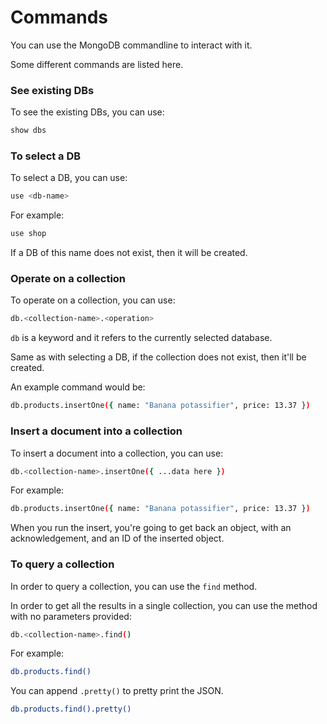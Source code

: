# Commands

You can use the MongoDB commandline to interact with it.

Some different commands are listed here.

### See existing DBs
To see the existing DBs, you can use:
```bash
show dbs
```

### To select a DB
To select a DB, you can use:
```bash
use <db-name>
```

For example:
```bash
use shop
```

If a DB of this name does not exist, then it will be created.

### Operate on a collection
To operate on a collection, you can use:
```bash
db.<collection-name>.<operation>
```

`db` is a keyword and it refers to the currently selected database.

Same as with selecting a DB, if the collection does not exist, then it'll be created.

An example command would be:
```bash
db.products.insertOne({ name: "Banana potassifier", price: 13.37 })
```

### Insert a document into a collection
To insert a document into a collection, you can use:
```bash
db.<collection-name>.insertOne({ ...data here })
```

For example:
```bash
db.products.insertOne({ name: "Banana potassifier", price: 13.37 })
```

When you run the insert, you're going to get back an object, with an acknowledgement, and an ID of the inserted object.

### To query a collection
In order to query a collection, you can use the `find` method.

In order to get all the results in a single collection, you can use the method with no parameters provided:
```bash
db.<collection-name>.find()
```

For example:
```bash
db.products.find()
```

You can append `.pretty()` to pretty print the JSON.
```bash
db.products.find().pretty()
```